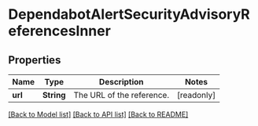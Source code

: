 # DependabotAlertSecurityAdvisoryReferencesInner

## Properties

Name | Type | Description | Notes
------------ | ------------- | ------------- | -------------
**url** | **String** | The URL of the reference. | [readonly]

[[Back to Model list]](../README.md#documentation-for-models) [[Back to API list]](../README.md#documentation-for-api-endpoints) [[Back to README]](../README.md)


